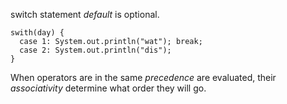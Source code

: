  switch statement *default* is optional.

    swith(day) {
      case 1: System.out.println("wat"); break;
      case 2: System.out.println("dis");
    }

When operators are in the same *precedence* are evaluated, their *associativity* determine what order they will go.

